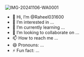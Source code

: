 ![IMG-20241106-WA0001](https://github.com/user-attachments/assets/9f9a8527-3b72-41dd-b70a-be7e358cc6e0)
- 👋 Hi, I’m @Raheel031600
- 👀 I’m interested in ...
- 🌱 I’m currently learning ...
- 💞️ I’m looking to collaborate on ...
- 📫 How to reach me ...
- 😄 Pronouns: ...
- ⚡ Fun fact: ...

<!---
Raheel031600/Raheel031600 is a ✨ special ✨ repository because its `README.md` (this file) appears on your GitHub profile.
You can click the Preview link to take a look at your changes.
--->
